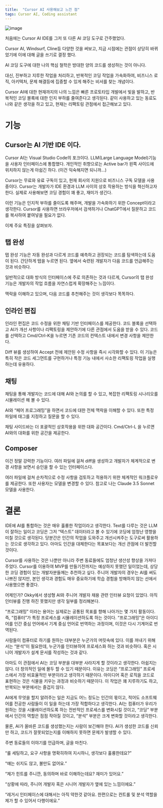 ```yaml
---
title:  "Cursor AI 사용해보고 느낀 점"
tags: Cursor AI, Coding assistant
---
```


![image](https://github.com/user-attachments/assets/8ad40ed8-9c92-42e0-9e6a-ac3a5238d5ff)

처음에는 Cursor AI IDE를 그저 또 다른 AI 코딩 도구로 간주했었다.

Cursor AI, Windsurf, Cline등 다양한 것을 써보고, 지금 시점에는 관점이 상당히 바뀌었기에 이에 대해 글을 쓰기로 결정 했다.

AI 코딩 도구에 대한 나의 핵심 철학은 방대한 양의 코드를 생성하는 것이 아니다.

대신, 진부하고 지루한 작업을 처리하고, 반복적인 코딩 작업을 가속화하여, 비즈니스 로직, 아키텍처, 문제 해결등에 집중할 수 있게 해주는 비서를 찾는 개념이다.

Cursor AI에 대한 현재까지의 나의 느낌은 빠른 프로토타입 개발에서 빛을 발하고, 반복적인 코딩 블록에 대한 인지 부하를 줄여준다고 생각된다. 같이 사용하고 있는 동료도 나와 같은 생각을 하고 있고, 현재는 리팩토링 관점에서 접근해보고 있다.


# 기능 
## Cursor는 AI 기반 IDE 이다.

Cursor AI는 Visual Studio Code의 포크이다. LLM(Large Language Model)기능을 사용자 인터페이스에 통합했다. 개인적인 취향으로는 Active bar가 왼쪽 사이드에 위치하지 않는게 아쉽긴 하다. (이건 익숙해지면 되니까…)

Cursor는 무료와 유료 구독이 있고, 현재 회사의 지원으로 비즈니스 구독 모델을 사용중이다. Cursor는 개발자가 IDE 환경과 LLM 사이의 상호 작용하는 방식을 혁신하고자 한다. 실제로 사용해보면 코딩 경험이 꽤 좋고, 재미가 생긴다.

이런 기능은 인지적 부하를 줄이도록 해주며, 개발을 가속화하기 위한 Concept이라고 생각한다. Cursor를 사용하면 브라우저에서 검색하거나 ChatGPT에서 질문하고 코드를 복사하여 붙여넣을 필요가 없다.

이제 주요 특징을 살펴보자.


## 탭 완성

탭 완성 기능은 자동 완성과 다르게 코드를 예측하고 권장되는 코드를 탐색하는데 도움이 된다. 간단하게 탭을 누르면 된다. 옆에서 숙련된 개발자가 다음 코드를 언급해주는 것과 비슷하다.

일반적으로 대화 방식의 인터페이스에 주로 의존하는 것과 다르게, Cursor의 탭 완성 기능은 개발자의 작업 흐름을 자연스럽게 확장해주는 느낌이다.

맥락을 이해하고 있으며, 다음 코드를 추천해주는 것이 생각보다 똑똑하다.


## 인라인 편집

인라인 편집은 코드 수정을 위한 채팅 기반 인터페이스를 제공한다. 코드 블록을 선택하고 AI가 개선 사항이나 리팩토링을 제안하기에 다른 관점에서 도움을 받을 수 있다. 코드를 선택하고 Cmd/Ctrl-K을 누르면 기존 코드의 컨텍스트 내에서 변경 사항을 제안한다.

Diff 뷰를 생성하여 Accept 전에 제안된 수정 사항을 즉시 시각화할 수 있다. 이 기능은 특히 작은 코드 세그먼트를 구현하거나 특정 기능 내에서 사소한 리팩토링 작업을 실행하는데 유용하다.


## 채팅

채팅을 통해 개발자는 코드에 대해 AI와 논의를 할 수 있고, 복잡한 리팩토링 시나리오를 시뮬레이션 해 볼 수 있다.

AI와 “페어 프로그래밍”을 하면서 코드에 대한 전체 맥락을 이해할 수 있다. 또한 특정 파일에 태그를 지정하고 질문을 할 수 있다.

채팅 사이드바는 더 포괄적인 상호작용을 위한 대화 공간이다. Cmd/Ctrl-L 을 누르면 AI와의 대화를 위한 공간을 제공한다.


## Composer

이건 정말 강력한 기능이다. 여러 파일에 걸쳐 diff을 생성하고 개발자가 체계적으로 변경 사항을 보면서 승인을 할 수 있는 인터페이스다.

여러 파일에 걸쳐 순차적으로 수정 사항을 검토하고 적용하기 위한 체계적인 워크플로우를 제공한다. 또한 사용자는 모델을 변경할 수 있다. 참고로 나는 Claude 3.5 Sonnet 모델을 사용한다.


# 결론

IDE에 AI를 통합하는 것은 매우 훌륭한 작업이라고 생각한다. Text를 다루는 것은 LLM이 잘하는 일이고 코딩은 그저 “텍스트” 데이터라고 볼 수 있기에 코딩에 엄청난 영향을 미칠 것으로 생각된다. 당분간은 인간의 작업을 도와주고 개선시켜주는 도구로써 활용하는 것으로 생각하고 있다. 아마도 인간을 대체한다는 목표보다는 개선 관점에 더 발전할 것이다.

Cursor를 사용하는 것은 나뿐만 아니라 주변 동료들에도 엄청난 생산성 향상을 가져다주었다. Cursor를 이용하여 MVP를 만들기전까지는 예상하지 못했던 일이었는데, 상당한 코딩 경험이 있는 개발자분들께는 추천하고 싶다. 주니어 개발자의 경우는 AI를 써도 나쁘진 않지만, 본인 생각과 경험도 매우 중요하기에 학습 경험을 방해하지 않는 선에서 사용했으면 좋겠다.

어제인가? Okky에서 생성형 AI와 주니어 개발자 채용 관련 인터뷰 요청이 있었다. 아직 인터뷰를 진행 하진 못했지만 생각 일부를 정리해본다.

“프로그래밍” 이라는 용어는 실제로는 공통된 목표를 향해 나아가는 몇 가지 활동이다. 즉, “컴퓨터”가 특정 프로세스를 시뮬레이션하도록 하는 것이다. “프로그래밍”은 아이디어를 인간 중심 언어에서 기계 중심 언어로 번역하는 과정이며, 이것은 다시 기계어로 번역된다.

사람들이 컴퓨터로 하기를 원하는 대부분은 누군가의 머릿속에 있다. 이를 꺼내기 위해서는 “분석”이 필요한데, 누군가를 인터뷰하여 프로세스화 하는 것과 비슷하다. 혹은 시니어 개발자가 설계 문서를 작성하는 것과 같다.

아마도 이 관점에서 AI는 코딩 부분을 대부분 사라지게 할 것이라고 생각한다. 아쉽지는 않다. 더 창의적인 일에 몰두 할 수 있기 때문이다. 이유는 코딩은 “프로그래밍” 프로세스에서 가장 비효율적인 부분이라고 생각하기 때문이다. 아이디어 혹은 로직을 코드로 표현하는 것은 식물을 키우는 과정과 비슷하기 때문이다. 이 작업은 꽤 지루하기도 하고, 반복되는 부분에서는 즐겁지 않다.

AI에게 무엇을 할지 알려주는 일은 지금도 어느 정도는 인간의 몫이고, 적어도 소프트웨어를 전공한 사람들이 이 일을 하는데 가장 적합하다고 생각한다. AI는 컴퓨터가 우리가 원하는 것을 시뮬레이션하도록 하는 전반적인 프로세스를 변화시킬 것이고, “코딩” 부분에서 인간의 역할은 점점 작아질 것이고, “분석” 부분은 크게 변화할 것이라고 생각한다.

물론, AI가 올바른 코드를 생성했는지는 사람이 보긴해야 한다. AI가 생성한 코드를 신뢰만 하고, 코드가 잘못되었는지를 이해하지 못하면 문제가 발생할 수 있다.

주변 동료들의 이야기를 언급하며, 글을 마친다.

“룰 세팅하고, 요구 사항을 명확히하여 지시하니, 생각보다 훌륭한데요?”

“얘는 쉬지도 않고, 불만도 없어요.”

“제가 힌트를 주니깐, 동의하며 바로 이해하는데요? 재미가 있어요.”

“상황에 따라, 주니어 개발자 혹은 시니어 개발자가 옆에 있는 느낌이에요.”

“레거시 인터페이스에 대해서는 아직 약한것 같아요. 한편으로는 컨트롤 및 분석 역할을 제가 할 수 있어서 다행이에요.”
